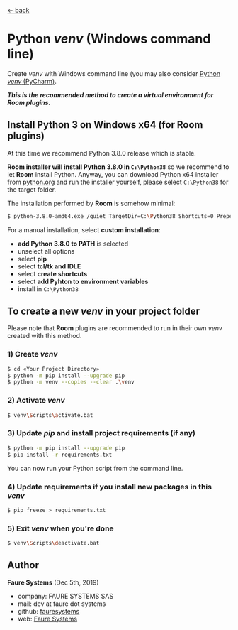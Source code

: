 ﻿[<- back](README.md)

# Python *venv* (Windows command line)
Create *venv* with Windows command line (you may also consider [Python *venv* (PyCharm)](python-venv-windows.md).

***This is the recommended method to create a virtual environment for Room plugins.***


## Install Python 3 on Windows x64 (for Room plugins)
At this time we recommend Python 3.8.0 release which is stable.

**Room installer will install Python 3.8.0 in `C:\Python38`** so we recommend to let **Room** install Python. Anyway, you can download Python x64 installer from <a href="https://www.python.org/downloads/windows/" target="_blank">python.org</a> and run the installer yourself, please select  `C:\Python38` for the target folder. 

The installation performed by **Room** is somehow minimal:

```bash
$ python-3.8.0-amd64.exe /quiet TargetDir=C:\Python38 Shortcuts=0 PrependPath=1 Include_doc=0 Include_launcher=0 Include_test=0

```

For a manual installation, select **custom installation**:
- **add Python 3.8.0 to PATH** is selected
- unselect all options
- select **pip**
- select **tcl/tk and IDLE**
- select **create shortcuts**
- select **add Pyhton to environment variables**
- install in `C:\Python38`


## To create a new *venv* in your project folder
Please note that **Room** plugins are recommended to run in their own *venv* created with this method.

### 1) Create *venv*
```bash
$ cd «Your Project Directory»
$ python -m pip install --upgrade pip
$ python -m venv --copies --clear .\venv 
```

### 2) Activate *venv*
```bash
$ venv\Scripts\activate.bat
```

### 3) Update *pip* and install project requirements (if any)
```bash
$ python -m pip install --upgrade pip
$ pip install -r requirements.txt
```

You can now run your Python script from the command line.

### 4) Update requirements if you install new packages in this *venv*
```bash
$ pip freeze > requirements.txt
```

### 5) Exit *venv* when you're done
```bash
$ venv\Scripts\deactivate.bat
```


## Author

**Faure Systems** (Dec 5th, 2019)
* company: FAURE SYSTEMS SAS
* mail: dev at faure dot systems
* github: <a href="https://github.com/fauresystems?tab=repositories" target="_blank">fauresystems</a>
* web: <a href="https://faure.systems/" target="_blank">Faure Systems</a>